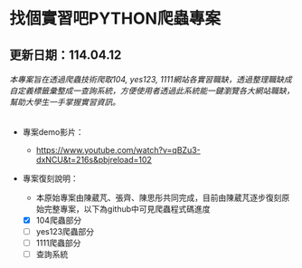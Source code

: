 # 找個實習吧PYTHON爬蟲專案
## 更新日期：114.04.12
###### 本專案旨在透過爬蟲技術爬取104, yes123, 1111網站各實習職缺，透過整理職缺成自定義標籤彙整成一查詢系統，方便使用者透過此系統能一鍵瀏覽各大網站職缺，幫助大學生一手掌握實習資訊。

* 專案demo影片：
    * https://www.youtube.com/watch?v=qBZu3-dxNCU&t=216s&pbjreload=102

* 專案復刻說明：
    * 本原始專案由陳葳芃、張齊、陳思彤共同完成，目前由陳葳芃逐步復刻原始完整專案，以下為github中可見爬蟲程式碼進度
    * [X] 104爬蟲部分
    * [ ] yes123爬蟲部分
    * [ ] 1111爬蟲部分
    * [ ] 查詢系統
